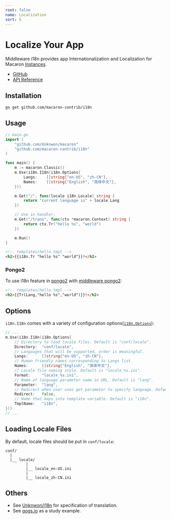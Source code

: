 ```yaml
---
root: false
name: Localization
sort: 5
---
```


# Localize Your App

Middleware i18n provides app Internationalization and Localization for Macaron [Instances](../intro/core_concepts#instances).

- [GitHub](https://github.com/macaron-contrib/i18n)
- [API Reference](https://gowalker.org/github.com/macaron-contrib/i18n)

## Installation

	go get github.com/macaron-contrib/i18n

## Usage

```go
// main.go
import (
	"github.com/Unknwon/macaron"
	"github.com/macaron-contrib/i18n"
)

func main() {
  	m := macaron.Classic()
  	m.Use(i18n.I18n(i18n.Options{
		Langs:    []string{"en-US", "zh-CN"},
		Names:    []string{"English", "简体中文"},
	}))

	m.Get("/", func(locale i18n.Locale) string {
		return "current language is" + locale.Lang
	})

	// Use in handler.
	m.Get("/trans", func(ctx *macaron.Context) string {
		return ctx.Tr("hello %s", "world")
	})

	m.Run()
}
```

```html
<!-- templates/hello.tmpl -->
<h2>{{i18n.Tr "hello %s" "world"}}!</h2>
```

### Pongo2

To use i18n feature in [pongo2](https://github.com/flosch/pongo2) with [middleware pongo2](https://github.com/macaron-contrib/pongo2):


```html
<!-- templates/hello.tmpl -->
<h2>{{Tr(Lang,"hello %s","world")}}!</h2>
```

## Options

`i18n.I18n` comes with a variety of configuration options([`i18n.Options`](https://gowalker.org/github.com/macaron-contrib/i18n#Options)):

```go
// ...
m.Use(i18n.I18n(i18n.Options{
	// Directory to load locale files. Default is "conf/locale".
	Directory:	"conf/locale",
	// Langauges that will be supported, order is meaningful.
	Langs:		[]string{"en-US", "zh-CN"},
	// Human friendly names corresponding to Langs list.
	Names:		[]string{"English", "简体中文"},
	// Locale file naming style. Default is "locale_%s.ini".
	Format:		"locale_%s.ini",
	// Name of language parameter name in URL. Default is "lang".
	Parameter:	"lang",
	// Redirect when user uses get parameter to specify language. Default is false.
	Redirect:	false,
	// Name that maps into template variable. Default is "i18n".
	TmplName:	"i18n",
}))
// ...
```

## Loading Locale Files

By default, locale files should be put in `conf/locale`:

```
conf/
  |
  |__ locale/
  		 |
  		 |__ locale_en-US.ini
  		 |
   		 |__ locale_zh-CN.ini
```

## Others

- See [Unknwon/i18n](https://github.com/Unknwon/i18n) for specification of translation.
- See [gogs.io](https://github.com/gogits/gogsweb) as a study example.
